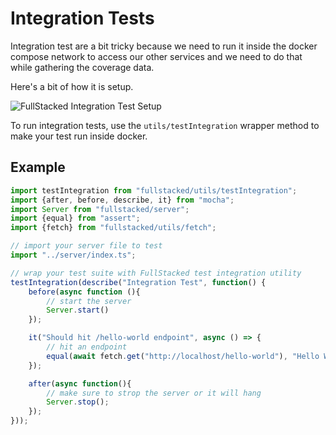 # Integration Tests

Integration test are a bit tricky because we need to run it inside the docker compose network to access our other services and we need to do that while gathering the coverage data.

Here's a bit of how it is setup.

![FullStacked Integration Test Setup](https://files.cplepage.com/fullstacked/integration-test.png)

To run integration tests, use the `utils/testIntegration` wrapper method to make your test run inside docker.

## Example

```ts
import testIntegration from "fullstacked/utils/testIntegration";
import {after, before, describe, it} from "mocha";
import Server from "fullstacked/server";
import {equal} from "assert";
import {fetch} from "fullstacked/utils/fetch";

// import your server file to test
import "../server/index.ts";

// wrap your test suite with FullStacked test integration utility
testIntegration(describe("Integration Test", function() {
    before(async function (){
        // start the server
        Server.start()
    });

    it("Should hit /hello-world endpoint", async () => {
        // hit an endpoint
        equal(await fetch.get("http://localhost/hello-world"), "Hello World");
    });

    after(async function(){
        // make sure to strop the server or it will hang
        Server.stop();
    });
}));
```
